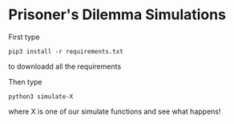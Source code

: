 # Prisoner's Dilemma Simulations 

First type 
```
pip3 install -r requirements.txt 
```
to downloadd all the requirements

Then type 
```
python3 simulate-X
```
where X is one of our simulate functions and see what happens!
